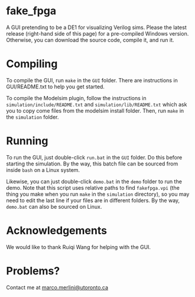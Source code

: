 # fake_fpga
A GUI pretending to be a DE1 for visualizing Verilog sims. Please the 
latest release (right-hand side of this page) for a pre-compiled Windows
version. Otherwise, you can download the source code, compile it, and
run it.

# Compiling

To compile the GUI, run `make` in the `GUI` folder. There are 
instructions in GUI/README.txt to help you get started.

To compile the Modelsim plugin, follow the instructions in 
`simulation/include/README.txt` and `simulation/lib/README.txt` which 
ask you to copy come files from the modelsim install folder. Then, run
`make` in the `simulation` folder.

# Running

To run the GUI, just double-click `run.bat` in the `GUI` folder. Do 
this before starting the simulation. By the way, this batch file can be 
sourced from inside `bash` on a Linux system.

Likewise, you can just double-click `demo.bat` in the `demo` folder to 
run the demo. Note that this script uses relative paths to find 
`fakefpga.vpi` (the thing you make when you run `make` in the 
`simulation` directory), so you may need to edit the last line if your 
files are in different folders. By the way, `demo.bat` can also be 
sourced on Linux.

# Acknowledgements

We would like to thank Ruiqi Wang for helping with the GUI.

# Problems?

Contact me at marco.merlini@utoronto.ca

